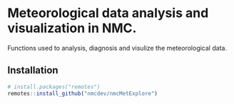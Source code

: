 # Meteorological data analysis and visualization in NMC.

Functions used to analysis, diagnosis and visulize the meteorological data.

## Installation

``` r
# install.packages("remotes")
remotes::install_github("nmcdev/nmcMetExplore")
```

